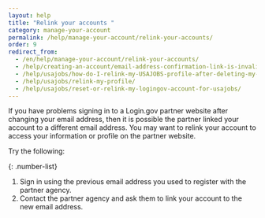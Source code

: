 ```yaml
---
layout: help
title: "Relink your accounts "
category: manage-your-account
permalink: /help/manage-your-account/relink-your-accounts/
order: 9
redirect_from:
  - /en/help/manage-your-account/relink-your-accounts/
  - /help/creating-an-account/email-address-confirmation-link-is-invalid/
  - /help/usajobs/how-do-I-relink-my-USAJOBS-profile-after-deleting-my-login-account/
  - /help/usajobs/relink-my-profile/
  - /help/usajobs/reset-or-relink-my-logingov-account-for-usajobs/
---
```

If you have problems signing in to a Login.gov partner website after changing your email address, then it is possible the partner linked your account to a different email address. You may want to relink your account to access your information or profile on the partner website. 

Try the following:

{: .number-list}
1. Sign in using the previous email address you used to register with the partner agency. 
2. Contact the partner agency and ask them to link your account to the new email address.
